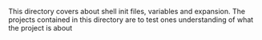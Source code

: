 This directory covers about shell init files, variables and expansion. The projects contained in this directory are to test ones understanding of what the project is about
